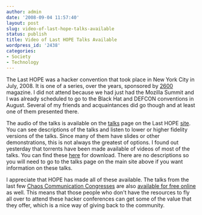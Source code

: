 ```yaml
---
author: admin
date: '2008-09-04 11:57:40'
layout: post
slug: video-of-last-hope-talks-available
status: publish
title: Video of Last HOPE Talks Available
wordpress_id: '2438'
categories:
- Society
- Technology
---
```

The Last HOPE was a hacker convention that took place in New York City in July, 2008. It is one of a series, over the years, sponsored by <a href="http://en.wikipedia.org/wiki/2600:_The_Hacker_Quarterly">2600</a> magazine. I did not attend because we had just had the Mozilla Summit and I was already scheduled to go to the Black Hat and DEFCON conventions in August. Several of my friends and acquaintances did go though and at least one of them presented there.

The audio of the talks is available on the <a href="http://www.thelasthope.org/talks.php">talks</a> page on the Last HOPE <a href="http://www.thelasthope.org">site</a>. You can see descriptions of the talks and listen to lower or higher fidelity versions of the talks. Since many of them have slides or other demonstrations, this is not always the greatest of options. I found out yesterday that torrents have been made available of videos of most of the talks. You can find these <a href="http://hopetracker.donthax.me/">here</a> for download. There are no descriptions so you will need to go to the talks page on the main site above if you want information on these talks.

I appreciate that HOPE has made all of these available. The talks from the last few <a href="http://en.wikipedia.org/wiki/Chaos_Communication_Congress">Chaos Communication Congresses</a> are also <a href="http://chaosradio.ccc.de/24c3_m4v.html">available for free online</a> as well. This means that those people who don't have the resources to fly all over to attend these hacker conferences can get some of the value that they offer, which is a nice way of giving back to the community. 
